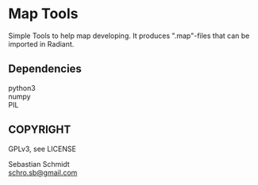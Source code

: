 Map Tools
========================================================
Simple Tools to help map developing. It produces ".map"-files that can be imported in Radiant.


Dependencies
------------
python3<br/>
numpy<br/>
PIL

COPYRIGHT
---------
GPLv3, see LICENSE<br/>

Sebastian Schmidt<br/>
schro.sb@gmail.com
